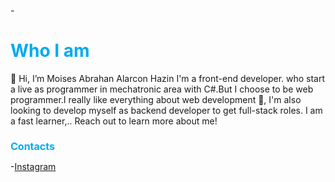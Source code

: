 -<h1 style="font-weight: 700; color: #00abf0;">Who I am</h1>

👋 Hi, I’m Moises Abrahan Alarcon Hazin I'm a front-end developer. who start a live as programmer in mechatronic area with C#.But I choose to be web programmer.I really like everything about web development 🌱, I'm also looking to develop myself as backend developer to get full-stack roles. I am a fast learner,.. Reach out to learn more about me!

  
  
 <div><h2 style="font-size: 1rem; color: #00abf0;">Contacts</h2> -<a href="https://www.instagram.com/alarconhazim_/" target="_blank">Instagram</a></p><p></div>
   
       
   

<!---
abrahanalarcon/abrahanalarcon is a ✨ special ✨ repository because its `README.md` (this file) appears on your GitHub profile.
You can click the Preview link to take a look at your changes.
--->
